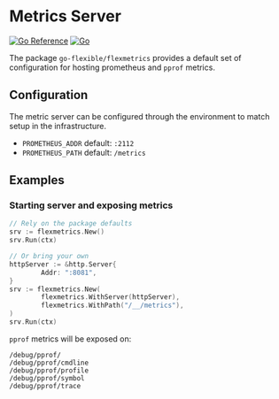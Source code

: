 # Metrics Server

<a href="https://pkg.go.dev/github.com/go-flexible/flexmetrics"><img src="https://pkg.go.dev/badge/github.com/go-flexible/flexmetrics.svg" alt="Go Reference"></a>
[![Go](https://github.com/go-flexible/flexmetrics/actions/workflows/go.yml/badge.svg?branch=develop)](https://github.com/go-flexible/flexmetrics/actions/workflows/go.yml)

The package `go-flexible/flexmetrics` provides a default set of configuration for hosting prometheus and `pprof` metrics.

## Configuration

The metric server can be configured through the environment to match setup in the infrastructure.

- `PROMETHEUS_ADDR` default: `:2112`
- `PROMETHEUS_PATH` default: `/metrics`

## Examples

### Starting server and exposing metrics

```go
// Rely on the package defaults
srv := flexmetrics.New()
srv.Run(ctx)

// Or bring your own
httpServer := &http.Server{
        Addr: ":8081",
}
srv := flexmetrics.New(
        flexmetrics.WithServer(httpServer),
        flexmetrics.WithPath("/__/metrics"),
)
srv.Run(ctx)
```

`pprof` metrics will be exposed on:

```text
/debug/pprof/
/debug/pprof/cmdline
/debug/pprof/profile
/debug/pprof/symbol
/debug/pprof/trace
```
